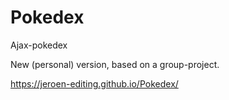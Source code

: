 # Pokedex
Ajax-pokedex

New (personal) version, based on a group-project.

https://jeroen-editing.github.io/Pokedex/
